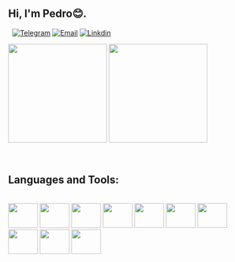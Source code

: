 ## Hi, I'm Pedro😊.

&nbsp;
[![Telegram](https://img.shields.io/badge/Telegram-2CA5E0?style=for-the-badge&logo=telegram&logoColor=white
)](https://t.me/boloto1979)
[![Email](https://img.shields.io/badge/Gmail-D14836?style=for-the-badge&logo=gmail&logoColor=white
)](https://criarmeulink.com.br/u/1675193138)
[![Linkdin](https://img.shields.io/badge/linktree-39E09B?style=for-the-badge&logo=linktree&logoColor=white
)](https://www.linkedin.com/in/pedro-lima3233/)
<div>
  <img height="200em" src="https://github-readme-stats.vercel.app/api?username=boloto1979&show_icons=true&theme=radical">
  <img height="200em" src="https://media2.giphy.com/media/bGgsc5mWoryfgKBx1u/giphy.gif?cid=ecf05e47htabcfcqhinj1srtwtq11r15jqntfv1dwm8skh33&rid=giphy.gif&ct=g">
</div>

&nbsp;

## Languages and Tools:
<div style="display: inline_block"><br/>
  <img aligh="center" height="50" width="60" src="https://cdn.jsdelivr.net/gh/devicons/devicon/icons/css3/css3-original-wordmark.svg" />
  <img aligh="center" height="50" width="60" src="https://cdn.jsdelivr.net/gh/devicons/devicon/icons/javascript/javascript-original.svg" />
  <img aligh="center" height="50" width="60" src="https://cdn.jsdelivr.net/gh/devicons/devicon/icons/python/python-original.svg" />
  <img aligh="center" height="50" width="60" src="https://cdn.jsdelivr.net/gh/devicons/devicon/icons/csharp/csharp-original.svg" />
  <img aligh="center" height="50" width="60" src="https://cdn.jsdelivr.net/gh/devicons/devicon/icons/cplusplus/cplusplus-original.svg" />
  <img aligh="center" height="50" width="60" src="https://cdn.jsdelivr.net/gh/devicons/devicon/icons/linux/linux-original.svg" />
  <img aligh="center" height="50" width="60" src="https://cdn.jsdelivr.net/gh/devicons/devicon/icons/react/react-original.svg" />
  <img aligh="center" height="50" width="60" src="https://cdn.jsdelivr.net/gh/devicons/devicon/icons/mysql/mysql-original-wordmark.svg" />
  <img aligh="center" height="50" width="60" src="https://cdn.jsdelivr.net/gh/devicons/devicon/icons/php/php-original.svg" />
  <img aligh="center" height="50" width="60" src="https://cdn.jsdelivr.net/gh/devicons/devicon/icons/laravel/laravel-plain-wordmark.svg" />
</div><br/>
